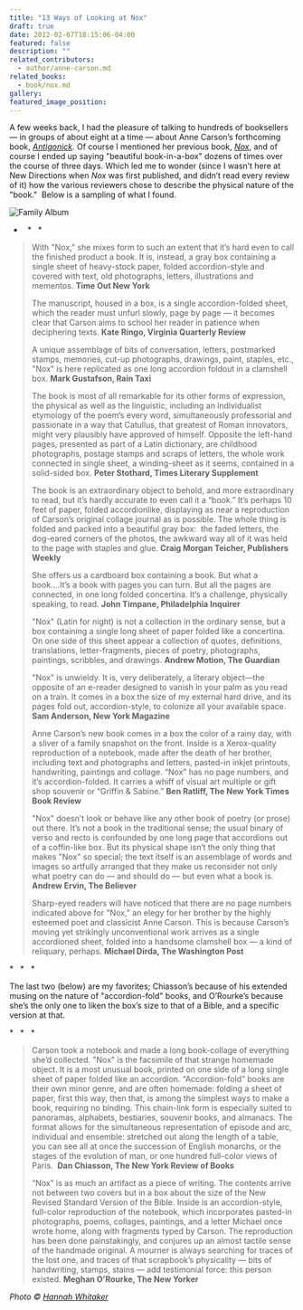 ```yaml
---
title: "13 Ways of Looking at Nox"
draft: true
date: 2012-02-07T18:15:06-04:00
featured: false
description: ""
related_contributors:
  - author/anne-carson.md
related_books:
  - book/nox.md
gallery:
featured_image_position:
---
```


A few weeks back, I had the pleasure of talking to hundreds of booksellers — in groups of about eight at a time — about Anne Carson’s forthcoming book, [_Antigonick_](http://ndbooks.com/blog/article/a-sneak-peek-at-anne-carsons-new-book). Of course I mentioned her previous book, [_Nox_](http://ndbooks.com/book/nox), and of course I ended up saying "beautiful book-in-a-box" dozens of times over the course of three days. Which led me to wonder (since I wasn’t here at New Directions when _Nox_ was first published, and didn’t read every review of it) how the various reviewers chose to describe the physical nature of the "book."  Below is a sampling of what I found.

![Family Album](https://ndbooks.imgix.net/v1507205778/familyalbum100503_560.jpg)

*   *   *

> With "Nox," she mixes form to such an extent that it’s hard even to call the finished product a book. It is, instead, a gray box containing a single sheet of heavy-stock paper, folded accordion-style and covered with text, old photographs, letters, illustrations and mementos.
> **Time Out New York**
>
> The manuscript, housed in a box, is a single accordion-folded sheet, which the reader must unfurl slowly, page by page — it becomes clear that Carson aims to school her reader in patience when deciphering texts.
> **Kate Ringo, Virginia Quarterly Review**
>
> A unique assemblage of bits of conversation, letters, postmarked stamps, memories, cut-up photographs, drawings, paint, staples, etc., "Nox" is here replicated as one long accordion foldout in a clamshell box.
> **Mark Gustafson, Rain Taxi**
>
> The book is most of all remarkable for its other forms of expression, the physical as well as the linguistic, including an individualist etymology of the poem’s every word, simultaneously professorial and passionate in a way that Catullus, that greatest of Roman innovators, might very plausibly have approved of himself. Opposite the left-hand pages, presented as part of a Latin dictionary, are childhood photographs, postage stamps and scraps of letters, the whole work connected in single sheet, a winding-sheet as it seems, contained in a solid-sided box.
> **Peter Stothard, Times Literary Supplement**
>
> The book is an extraordinary object to behold, and more extraordinary to read, but it’s hardly accurate to even call it a “book.” It’s perhaps 10 feet of paper, folded accordionlike, displaying as near a reproduction of Carson’s original collage journal as is possible. The whole thing is folded and packed into a beautiful gray box:  the faded letters, the dog-eared corners of the photos, the awkward way all of it was held to the page with staples and glue.
> **Craig Morgan Teicher, Publishers Weekly**
>
> She offers us a cardboard box containing a book. But what a book….It’s a book with pages you can turn. But all the pages are connected, in one long folded concertina. It’s a challenge, physically speaking, to read.
> **John Timpane, Philadelphia Inquirer**
>
> "Nox" (Latin for night) is not a collection in the ordinary sense, but a box containing a single long sheet of paper folded like a concertina. On one side of this sheet appear a collection of quotes, definitions, translations, letter-fragments, pieces of poetry, photographs, paintings, scribbles, and drawings.
> **Andrew Motion, The Guardian**
>
> "Nox" is unwieldy. It is, very deliberately, a literary object—the opposite of an e-reader designed to vanish in your palm as you read on a train. It comes in a box the size of my external hard drive, and its pages fold out, accordion-style, to colonize all your available space.
> **Sam Anderson, New York Magazine**
>
> Anne Carson’s new book comes in a box the color of a rainy day, with a sliver of a family snapshot on the front. Inside is a Xerox-quality reproduction of a notebook, made after the death of her brother, including text and photographs and letters, pasted-in inkjet printouts, handwriting, paintings and collage. “Nox” has no page numbers, and it’s accordion-folded. It carries a whiff of visual art multiple or gift shop souvenir or “Griffin & Sabine.”
> **Ben Ratliff, The New York Times Book Review**
>
> "Nox" doesn’t look or behave like any other book of poetry (or prose) out there. It’s not a book in the traditional sense; the usual binary of verso and recto is confounded by one long page that accordions out of a coffin-like box. But its physical shape isn’t the only thing that makes "Nox" so special; the text itself is an assemblage of words and images so artfully arranged that they make us reconsider not only what poetry can do — and should do — but even what a book is.
> **Andrew Ervin, The Believer**
>
> Sharp-eyed readers will have noticed that there are no page numbers indicated above for "Nox," an elegy for her brother by the highly esteemed poet and classicist Anne Carson. This is because Carson’s moving yet strikingly unconventional work arrives as a single accordioned sheet, folded into a handsome clamshell box — a kind of reliquary, perhaps.
> **Michael Dirda, The Washington Post**

*   *   *

The last two (below) are my favorites; Chiasson’s because of his extended musing on the nature of "accordion-fold" books, and O’Rourke’s because she’s the only one to liken the box’s size to that of a Bible, and a specific version at that.  

*   *   *

> Carson took a notebook and made a long book-collage of everything she’d collected. "Nox" is the facsimile of that strange homemade object. It is a most unusual book, printed on one side of a long single sheet of paper folded like an accordion. “Accordion-fold” books are their own minor genre, and are often homemade: folding a sheet of paper, first this way, then that, is among the simplest ways to make a book, requiring no binding. This chain-link form is especially suited to panoramas, alphabets, bestiaries, souvenir books, and almanacs. The format allows for the simultaneous representation of episode and arc, individual and ensemble: stretched out along the length of a table, you can see all at once the succession of English monarchs, or the stages of the evolution of man, or one hundred full-color views of Paris. 
> **Dan Chiasson, The New York Review of Books**
>
> “Nox” is as much an artifact as a piece of writing. The contents arrive not between two covers but in a box about the size of the New Revised Standard Version of the Bible. Inside is an accordion-style, full-color reproduction of the notebook, which incorporates pasted-in photographs, poems, collages, paintings, and a letter Michael once wrote home, along with fragments typed by Carson. The reproduction has been done painstakingly, and conjures up an almost tactile sense of the handmade original. A mourner is always searching for traces of the lost one, and traces of that scrapbook’s physicality — bits of handwriting, stamps, stains — add testimonial force: this person existed.
> **Meghan O’Rourke, The New Yorker**

_Photo © [Hannah Whitaker](http://hwhitaker.com/index.html)_
